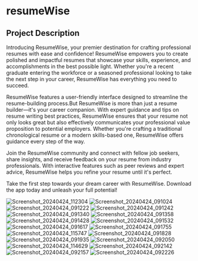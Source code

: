 # resumeWise

## Project Description

Introducing ResumeWise, your premier destination for crafting professional resumes with ease and confidence! ResumeWise empowers you to create polished and impactful resumes that showcase your skills, experience, and accomplishments in the best possible light. Whether you're a recent graduate entering the workforce or a seasoned professional looking to take the next step in your career, ResumeWise has everything you need to succeed.

ResumeWise features a user-friendly interface designed to streamline the resume-building process.But ResumeWise is more than just a resume builder—it's your career companion. With expert guidance and tips on resume writing best practices, ResumeWise ensures that your resume not only looks great but also effectively communicates your professional value proposition to potential employers. Whether you're crafting a traditional chronological resume or a modern skills-based one, ResumeWise offers guidance every step of the way.

Join the ResumeWise community and connect with fellow job seekers, share insights, and receive feedback on your resume from industry professionals. With interactive features such as peer reviews and expert advice, ResumeWise helps you refine your resume until it's perfect.

Take the first step towards your dream career with ResumeWise. Download the app today and unleash your full potential!


![Screenshot_20240424_112304](https://github.com/veerapatadia/resume_wise/assets/150000048/b6ac504e-922a-44a3-acf0-9cb72a03bc28)
![Screenshot_20240424_091024](https://github.com/veerapatadia/resume_wise/assets/150000048/ec72fd65-f814-4b7f-9a98-884cc7d58308)
![Screenshot_20240424_091222](https://github.com/veerapatadia/resume_wise/assets/150000048/52f1ccbf-5348-4a98-9542-4a96e7cf7676)
![Screenshot_20240424_091242](https://github.com/veerapatadia/resume_wise/assets/150000048/5cac7318-f6f7-4b82-bede-3a693d90239b)
![Screenshot_20240424_091340](https://github.com/veerapatadia/resume_wise/assets/150000048/67ae79d7-bb94-46e4-8cab-cace2c35b100)
![Screenshot_20240424_091358](https://github.com/veerapatadia/resume_wise/assets/150000048/07300fd5-4e4c-4e04-bb18-daeead5d9d14)
![Screenshot_20240424_091428](https://github.com/veerapatadia/resume_wise/assets/150000048/355166fd-20fc-482e-a826-3d7a7e0ca761)
![Screenshot_20240424_091532](https://github.com/veerapatadia/resume_wise/assets/150000048/16c5816c-260e-46cb-9dc7-3e3f20db1781)
![Screenshot_20240424_091617](https://github.com/veerapatadia/resume_wise/assets/150000048/2c1be5be-f1f3-4c6d-abf2-1f66bc7f8845)
![Screenshot_20240424_091755](https://github.com/veerapatadia/resume_wise/assets/150000048/22e148d6-5107-4bfe-94d9-5f6a9c7ef3bd)
![Screenshot_20240424_115747](https://github.com/veerapatadia/resume_wise/assets/150000048/ce7ea858-2bfe-4fff-9c30-9648d307e46f)
![Screenshot_20240424_091828](https://github.com/veerapatadia/resume_wise/assets/150000048/d14f460b-fd8c-4a49-a2e1-00d886c41837)
![Screenshot_20240424_091935](https://github.com/veerapatadia/resume_wise/assets/150000048/852a7ebb-08c8-411d-8a08-32307f1d0508)
![Screenshot_20240424_092050](https://github.com/veerapatadia/resume_wise/assets/150000048/08320773-6659-4367-8920-e3da77ef955a)
![Screenshot_20240424_114629](https://github.com/veerapatadia/resume_wise/assets/150000048/36299d37-35b0-45a9-942d-df3f8216a57c)
![Screenshot_20240424_092142](https://github.com/veerapatadia/resume_wise/assets/150000048/832e9422-b8ec-4eac-95bd-2a9d76ee9ec5)
![Screenshot_20240424_092157](https://github.com/veerapatadia/resume_wise/assets/150000048/b0926959-95fe-4ee5-b414-05b3ff4b9382)
![Screenshot_20240424_092226](https://github.com/veerapatadia/resume_wise/assets/150000048/e5933312-9b89-44a9-82d3-8e95bf718d22)

















